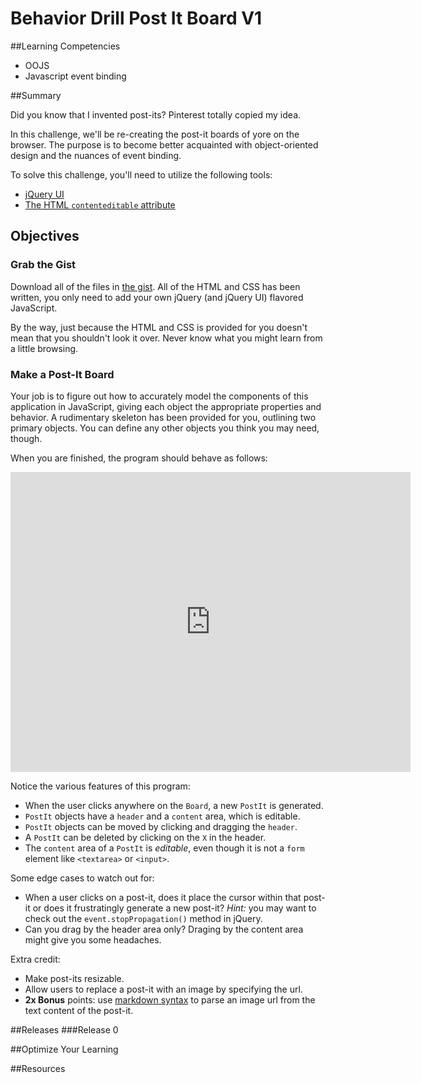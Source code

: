 # Behavior Drill Post It Board V1 
 
##Learning Competencies

- OOJS 
- Javascript event binding

##Summary 

 Did you know that I invented post-its?  Pinterest totally copied my idea.

In this challenge, we'll be re-creating the post-it boards of yore on the browser.  The purpose is to become better acquainted with object-oriented design and the nuances of event binding.

To solve this challenge, you'll need to utilize the following tools:

- [jQuery UI](http://jqueryui.com/)
- [The HTML `contenteditable` attribute](https://developer.mozilla.org/en-US/docs/HTML/Content_Editable)

## Objectives

### Grab the Gist

Download all of the files in [the gist](https://gist.github.com/dbc-challenges/5101afb8670c8273f41d).  All of the HTML and CSS has been written, you only need to add your own jQuery (and jQuery UI) flavored JavaScript.

By the way, just because the HTML and CSS is provided for you doesn't mean that you shouldn't look it over.  Never know what you might learn from a little browsing.

### Make a Post-It Board

Your job is to figure out how to accurately model the components of this application in JavaScript, giving each object the appropriate properties and behavior.  A rudimentary skeleton has been provided for you, outlining two primary objects.  You can define any other objects you think you may need, though.

When you are finished, the program should behave as follows:

<iframe width="640" height="480" src="http://www.youtube.com/embed/nkk_xOuSIok?rel=0" frameborder="0" allowfullscreen></iframe>

Notice the various features of this program:

- When the user clicks anywhere on the `Board`, a new `PostIt` is generated.
- `PostIt` objects have a `header` and a `content` area, which is editable.
- `PostIt` objects can be moved by clicking and dragging the `header`.
- A `PostIt` can be deleted by clicking on the `X` in the header.
- The `content` area of a `PostIt` is *editable*, even though it is not a `form` element like `<textarea>` or `<input>`.

Some edge cases to watch out for:

- When a user clicks on a post-it, does it place the cursor within that post-it or does it frustratingly generate a new post-it?  *Hint:* you may want to check out the `event.stopPropagation()` method in jQuery.
- Can you drag by the header area only?  Draging by the content area might give you some headaches.

Extra credit:

- Make post-its resizable.
- Allow users to replace a post-it with an image by specifying the url.
- **2x Bonus** points: use [markdown syntax](http://daringfireball.net/projects/markdown/) to parse an image url from the text content of the post-it. 

##Releases
###Release 0 

##Optimize Your Learning 

##Resources
